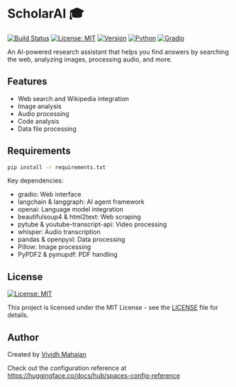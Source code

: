 
# ScholarAI 🎓

[![Build Status](https://img.shields.io/badge/build-passing-brightgreen)](https://huggingface.co/spaces/Lasdw/ScholarAI)
[![License: MIT](https://img.shields.io/badge/License-MIT-yellow.svg)](https://opensource.org/licenses/MIT)
[![Version](https://img.shields.io/badge/version-1.0.0-blue)](https://huggingface.co/spaces/Lasdw/ScholarAI)
[![Python](https://img.shields.io/badge/python-3.11-blue)](https://www.python.org/downloads/)
[![Gradio](https://img.shields.io/badge/gradio-5.29.1-orange)](https://gradio.app/)

An AI-powered research assistant that helps you find answers by searching the web, analyzing images, processing audio, and more.

## Features

- Web search and Wikipedia integration
- Image analysis
- Audio processing
- Code analysis
- Data file processing

## Requirements

```bash
pip install -r requirements.txt
```

Key dependencies:

- gradio: Web interface
- langchain & langgraph: AI agent framework
- openai: Language model integration
- beautifulsoup4 & html2text: Web scraping
- pytube & youtube-transcript-api: Video processing
- whisper: Audio transcription
- pandas & openpyxl: Data processing
- Pillow: Image processing
- PyPDF2 & pymupdf: PDF handling

## License

[![License: MIT](https://img.shields.io/badge/License-MIT-yellow.svg)](https://opensource.org/licenses/MIT)

This project is licensed under the MIT License - see the [LICENSE](LICENSE) file for details.

## Author

Created by [Vividh Mahajan](https://huggingface.co/Lasdw)

Check out the configuration reference at https://huggingface.co/docs/hub/spaces-config-reference
